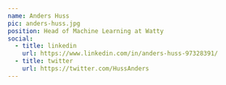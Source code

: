```yaml
---
name: Anders Huss
pic: anders-huss.jpg
position: Head of Machine Learning at Watty
social:
  - title: linkedin
    url: https://www.linkedin.com/in/anders-huss-97328391/
  - title: twitter
    url: https://twitter.com/HussAnders
---
```


